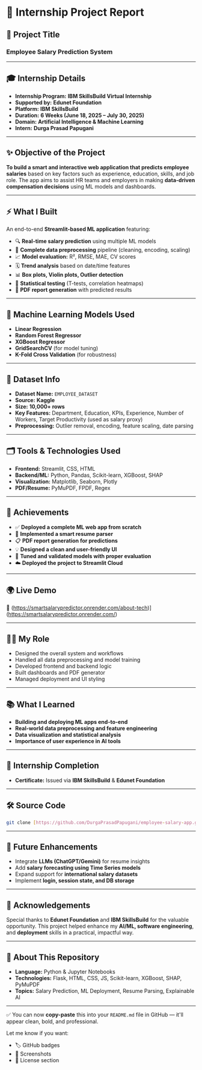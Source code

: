 


# 💼 **Internship Project Report**

## 🌟 **Project Title**

### **Employee Salary Prediction System**

---

## 🎓 **Internship Details**

* **Internship Program:** **IBM SkillsBuild Virtual Internship**
* **Supported by:** **Edunet Foundation**
* **Platform:** **IBM SkillsBuild**
* **Duration:** **6 Weeks (June 18, 2025 – July 30, 2025)**
* **Domain:** **Artificial Intelligence & Machine Learning**
* **Intern:** **Durga Prasad Papugani**

---

## ✨ **Objective of the Project**

**To build a smart and interactive web application that predicts employee salaries** based on key factors such as experience, education, skills, and job role.
The app aims to assist HR teams and employers in making **data-driven compensation decisions** using ML models and dashboards.

---

## ⚡ **What I Built**

An end-to-end **Streamlit-based ML application** featuring:

* 🔍 **Real-time salary prediction** using multiple ML models
* 🧼 **Complete data preprocessing** pipeline (cleaning, encoding, scaling)
* 📈 **Model evaluation:** R², RMSE, MAE, CV scores
* 🗓 **Trend analysis** based on date/time features
* 📊 **Box plots, Violin plots, Outlier detection**
* 🧪 **Statistical testing** (T-tests, correlation heatmaps)
* 📅 **PDF report generation** with predicted results

---

## 🤖 **Machine Learning Models Used**

* **Linear Regression**
* **Random Forest Regressor**
* **XGBoost Regressor**
* **GridSearchCV** (for model tuning)
* **K-Fold Cross Validation** (for robustness)

---

## 📁 **Dataset Info**

* **Dataset Name:** `EMPLOYEE_DATASET`
* **Source:** **Kaggle**
* **Size:** **10,000+ rows**
* **Key Features:** Department, Education, KPIs, Experience, Number of Workers, Target Productivity (used as salary proxy)
* **Preprocessing:** Outlier removal, encoding, feature scaling, date parsing

---

## 🗂️ **Tools & Technologies Used**

* **Frontend:** Streamlit, CSS, HTML
* **Backend/ML:** Python, Pandas, Scikit-learn, XGBoost, SHAP
* **Visualization:** Matplotlib, Seaborn, Plotly
* **PDF/Resume:** PyMuPDF, FPDF, Regex

---

## 🎯 **Achievements**

* ✅ **Deployed a complete ML web app from scratch**
* 📄 **Implemented a smart resume parser**
* 📋 **PDF report generation for predictions**
* 💡 **Designed a clean and user-friendly UI**
* 🧠 **Tuned and validated models with proper evaluation**
* ☁️ **Deployed the project to Streamlit Cloud**

---

## 🌍 **Live Demo**

🔗 (https://smartsalarypredictor.onrender.com/about-tech)](https://smartsalarypredictor.onrender.com/)

---

## 👨‍💼 **My Role**

* Designed the overall system and workflows
* Handled all data preprocessing and model training
* Developed frontend and backend logic
* Built dashboards and PDF generator
* Managed deployment and UI styling

---

## 📚 **What I Learned**

* **Building and deploying ML apps end-to-end**
* **Real-world data preprocessing and feature engineering**
* **Data visualization and statistical analysis**
* **Importance of user experience in AI tools**

---

## 🏅 **Internship Completion**

* **Certificate:** Issued via **IBM SkillsBuild** & **Edunet Foundation**

---

## 🛠️ **Source Code**

```bash
git clone [https://github.com/DurgaPrasadPapugani/employee-salary-app.git](https://github.com/DurgA-5/SalaryPredictor.git)
```

---

## 🔮 **Future Enhancements**

* Integrate **LLMs (ChatGPT/Gemini)** for resume insights
* Add **salary forecasting using Time Series models**
* Expand support for **international salary datasets**
* Implement **login, session state, and DB storage**

---

## 🙌 **Acknowledgements**

Special thanks to **Edunet Foundation** and **IBM SkillsBuild** for the valuable opportunity.
This project helped enhance my **AI/ML, software engineering**, and **deployment** skills in a practical, impactful way.

---

## 📘 **About This Repository**

* **Language:** Python & Jupyter Notebooks
* **Technologies:** Flask, HTML, CSS, JS, Scikit-learn, XGBoost, SHAP, PyMuPDF
* **Topics:** Salary Prediction, ML Deployment, Resume Parsing, Explainable AI

---

✅ You can now **copy-paste** this into your `README.md` file in GitHub — it'll appear clean, bold, and professional.

Let me know if you want:

* 🏷 GitHub badges
* 📸 Screenshots
* 📄 License section


